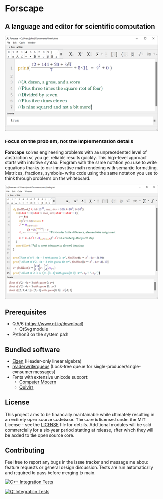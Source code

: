 # Forscape
## A language and editor for scientific computation

![alt text](limerick.png?raw=true "Forscape")

### Focus on the problem, not the implementation details

**Forscape** solves engineering problems with an unprecedented level of abstraction so you get reliable results quickly. This high-level approach starts with intuitive syntax. Program with the same notation you use to write equations thanks to our innovative math rendering with semantic formatting. Matrices, fractions, symbols– write code using the same notation you use to think through problems on the whiteboard.

![alt text](root_finding.png?raw=true "Forscape")

## Prerequisites

* Qt5/6 (https://www.qt.io/download)
  * QtSvg module
* Python3 on the system path

## Bundled software

* [Eigen](http://eigen.tuxfamily.org/index.php?title=Main_Page) (Header-only linear algebra)
* [readerwriterqueue](https://github.com/cameron314/readerwriterqueue) (Lock-free queue for single-producer/single-consumer messages)
* Fonts with extensive unicode support:
  * [Computer Modern](https://www.fontsquirrel.com/fonts/computer-modern)
  * [Quivira](http://quivira-font.com/)

## License

This project aims to be financially maintainable while ultimately resulting in an entirely open source codebase. The core is licensed under the MIT License - see the [LICENSE](LICENSE) file for details. Additional modules will be sold commercially for a six-year period starting at release, after which they will be added to the open source core.

## Contributing

Feel free to report any bugs in the issue tracker and message me about feature requests or general design discussion. Tests are run automatically and required to pass before merging to main.

[![C++ Integration Tests](https://github.com/JohnDTill/Forscape/actions/workflows/cpp_integration_tests.yml/badge.svg?event=push)](https://github.com/JohnDTill/Forscape/actions/workflows/cpp_integration_tests.yml)

[![Qt Integration Tests](https://github.com/JohnDTill/Forscape/actions/workflows/qt_integration_tests.yml/badge.svg?event=push)](https://github.com/JohnDTill/Forscape/actions/workflows/qt_integration_tests.yml)
